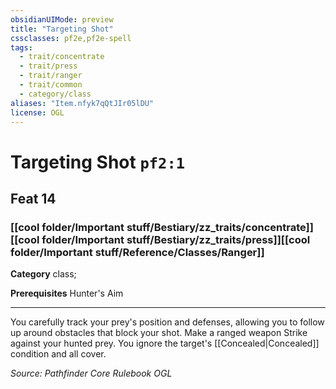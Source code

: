 ```yaml
---
obsidianUIMode: preview
title: "Targeting Shot"
cssclasses: pf2e,pf2e-spell
tags:
  - trait/concentrate
  - trait/press
  - trait/ranger
  - trait/common
  - category/class
aliases: "Item.nfyk7qQtJIr05lDU"
license: OGL
---
```

# Targeting Shot `pf2:1`
## Feat 14
### [[cool folder/Important stuff/Bestiary/zz_traits/concentrate]][[cool folder/Important stuff/Bestiary/zz_traits/press]][[cool folder/Important stuff/Reference/Classes/Ranger]]

**Category** class; 



**Prerequisites** Hunter's Aim
* * *
You carefully track your prey's position and defenses, allowing you to follow up around obstacles that block your shot. Make a ranged weapon Strike against your hunted prey. You ignore the target's [[Concealed|Concealed]] condition and all cover.

*Source: Pathfinder Core Rulebook*
*OGL*